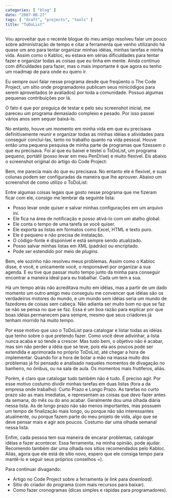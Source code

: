 ```yaml
---
categories: [ "blog" ]
date: "2007-08-27"
tags: [ "draft", "projects", "tools" ]
title: "ToDoList"
---
```

Vou aproveitar que o recente blogue do meu amigo resolveu falar um pouco
sobre administração de tempo e citar a ferramenta que venho utilizando
há quase um ano para tentar organizar minhas idéias, minhas tarefas e
minha vida. Assim como o Kabloc, eu estava em sérias dificuldades para
tentar fazer e organizar todas as coisas que eu tinha em mente. Ainda
continuo com dificuldades para fazer, mas o mais importante é que agora
eu tenho um roadmap de para onde eu quero ir.

Eu sempre ouvi falar nesse programa desde que freqüento o The Code
Project, um sítio onde programadores publicam seus minicódigos para
serem aproveitados (e avaliados) por toda a comunidade. Possuo algumas
pequenas contribuições por lá.

O fato é que por preguiça de testar e pelo seu screenshot inicial,
me pareceu um programa demasiado complexo e pesado. Por isso passei
vários anos sem sequer baixá-lo.

No entanto, houve um momento em minha vida em que eu precisava
definitivamente reunir e organizar todas as minhas idéias e
atividades para conseguir concluí-las, tanto no trabalho quanto na vida
pessoal. Houve então uma pequena pesquisa de minha parte de programas que
fizessem o que eu precisava. Foi aí que eu baixei e testei o ToDoList,
um programa pequeno, portátil (posso levar em meu PenDrive) e muito
flexível. Eis abaixo o screenshot original do artigo do Code Project:

Bem, me parecia mais do que eu precisava. No entanto ele é flexível,
e suas colunas podem ser configuradas da maneira que lhe aprouver. Abaixo
um screenshot de como utilizo o ToDoList:

Entre algumas coisas legais que gosto nesse programa que me fizeram
ficar com ele, consigo me lembrar da seguinte lista:

  * Posso levar onde quiser e salvar minhas configurações em um arquivo
  ini.
  * Ele fica na área de notificação e posso ativá-lo com um atalho
  global.
  * Ele conta o tempo de uma tarefa se você quiser.
  * Ele exporta as listas em formatos como Excel, HTML e texto puro.
  * Ele é pequeno e não precisa de instalação.
  * O código-fonte é disponível e está sempre sendo atualizado.
  * Posso salvar minhas listas em XML (padrão) ou encriptado.
  * Pode ser estendido por meio de _plugins._

Bem, ele sozinho não resolveu meus problemas. Assim como o Kabloc disse,
é você, e unicamente você, o responsável por organizar a sua agenda. E
eu tive que passar muito tempo junto da minha para conseguir encontrar
a maneira ideal para eu trabalhar. Cada um tem a sua.

Há um tempo atrás não acreditava muito em idéias, mas a partir de
um dado momento um outro amigo meu conseguiu me convencer que idéias
são os verdadeiros motores do mundo, e um mundo sem idéias seria um
mundo de fazedores de coisas sem cabeça. Não adianta ser muito bom no
que se faz se não se pensa no que se faz. Essa é um boa razão para
explicar por que boas idéias permanecem para sempre, mesmo que seus
criadores já tenham morrido há muito tempo.

Por esse motivo que uso o ToDoList para catalogar e listar todas as
idéias que tenho sobre o que pretendo fazer. Como você deve adivinhar,
a lista nunca acaba e só tende a crescer. Mas tudo bem, o objetivo não
é acabar, mas sim não perder a idéia que se teve, pois ela aos poucos
pode ser extendida e aprimorada no próprio ToDoList, até chegar a hora
de implementar. Quando for a hora de botar a mão na massa muito dos
problemas já foi pensado e analisado naqueles momentos de divagação no
banheiro, no ônibus, ou na sala de aula. Os momentos mais frutíferos,
aliás.

Porém, é claro que catalogar tudo também não é tudo. É preciso
agir. Por esse motivo costumo dividir minhas tarefas em duas listas
(fora a da empresa onde trabalho): Curto Prazo e Longo Prazo. As tarefas
no curto prazo são as mais imediatas, e representam as coisas que devo
fazer antes da semana, do mês ou do ano acabar. Geralmente dou uma olhada
diária nessa lista. As de longo prazo não são menos importantes,
mas possuem um tempo de finalização mais longo, ou porque não são
interessantes atualmente, ou porque fazem parte do meu projeto de vida,
algo que se deve pensar mais e agir aos poucos. Costumo dar uma olhada
semanal nessa lista.

Enfim, cada pessoa tem sua maneira de encarar problemas, catalogar
idéias e fazer acontecer. Essa ferramenta, na minha opinião, pode
ajudar. Recomendo também dar uma olhada nos sítios recomendados pelo
Kabloc. Aliás, agora que ele está de sítio novo, espero que ele
consiga tempo para mantê-lo e seguir seus próprios conselhos =).

Para continuar divagando:

  * Artigo no Code Project sobre a ferramenta (e _link_ para _download)._
  * Sítio do criador do programa (com mais recursos para baixar).
  * Como fazer cronogramas (dicas simples e rápidas para programadores).

